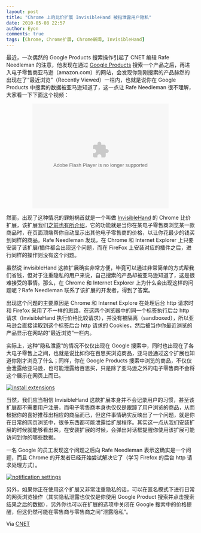```yaml
---
layout: post
title: "Chrome 上的比价扩展 InvisibleHand 被指泄露用户隐私"
date: 2010-05-08 22:57
author: Eyon
comments: true
tags: [Chrome, Chrome扩展, Chrome新闻, InvisibleHand]
---
```

最近，一次偶然的 Google Products 搜索操作引起了 CNET 编辑 Rafe Needleman 的注意，他发现在通过 [Google Products](http://www.google.com/products) 搜索一个产品之后，再进入电子零售商亚马逊（amazon.com）的网站，会发现你刚刚搜索的产品赫然的出现在了“最近浏览”（Recently Viewed）一栏内，也就是说你在 Google Products 中搜索的数据被亚马逊知道了，这一点让 Rafe Needleman 很不理解，大家看一下下面这个视频：

<p style="text-align: center;"><object width="364" height="280"><param name="movie" value="http://www.cnet.com/av/video/flv/universalPlayer/universalSmall.swf" /><param name="wmode" value="transparent" /><param name="allowFullScreen" value="true" /><param name="FlashVars" value="playerType=embedded&type=id&value=50087208" /><embed src="http://www.cnet.com/av/video/flv/universalPlayer/universalSmall.swf" type="application/x-shockwave-flash" wmode="transparent" width="364" height="280" allowFullScreen="true" FlashVars="playerType=embedded&type=id&value=50087208" /></object>


然而，出现了这种情况的罪魁祸首就是一个叫做 [InvisibleHand](http://www.getinvisiblehand.com/) 的 Chrome 比价扩展，该扩展我们[之前也有所介绍](http://www.chromi.org/archives/2637)，它的功能就是当你在某电子零售商浏览某一款商品时，在页面顶端帮你自动显示出其他电子零售商的价格，以让你花最少的钱买到同样的商品。Rafe Needleman 发现，在 Chrome 和 Internet Explorer 上只要安装了该扩展/插件都会出现这个问题，而在 FireFox 上安装对应的插件之后，进行同样的操作则没有这个问题。

虽然说 invisibleHand 这款扩展确实非常方便，毕竟可以通过非常简单的方式帮我们省钱，但对于注重隐私的用户来说，自己搜索的产品却被亚马逊知道了，这是很难接受的事情。那么，在 Chrome 和 Internet Explorer 上为什么会出现这样的问题呢？Rafe Needleman 联系了该扩展的开发者，得到了答案。

出现这个问题的主要原因是 Chrome 和 Internet Explore 在处理后台 http 请求时和 Firefox 采用了不一样的思路，在这两个浏览器中的同一个标签执行后台 http 请求（InvisibleHand 执行价格比较请求），并没有被隔离（sandboxed），所以亚马逊会直接读取到这个标签后台 http 请求的 Cookies，然后被当作你最近浏览的产品显示在网站的“最近浏览”一栏内。

实际上，这种“隐私泄露”的情况不仅仅出现在 Google 搜索中，同时也出现在了各大电子零售上之间，也就是说比如你在百思买浏览商品，亚马逊通过这个扩展也知道你刚才浏览了什么；同样，你在 Google Products 搜索中浏览的商品，不仅仅会泄露给亚马逊，也可能泄露给百思买，只是除了亚马逊之外的电子零售商不会将这个展示在网页上而已。

<a href="http://img.chromi.org/2010/05/install-extensions.png">![](http://img.chromi.org/2010/05/install-extensions.png "install extensions")</a>

当然，我们应当相信 InvisibleHand 这款扩展本身并不会记录用户的习惯，甚至该扩展都不需要用户注册，而电子零售商本身也仅仅是跟踪了用户浏览的商品，从而根据你的喜好推荐出相应的商品而已，但这件事情确实反映出了一个问题，就是你在日常的网页浏览中，很多东西都可能泄露给扩展程序。其实这一点从我们安装扩展的时候就能够看出来，在安装扩展的时候，会弹出对话框提醒你使用该扩展可能访问到你的哪些数据。

一名 Google 的员工发现这个问题之后向 Rafe Needleman 表示这确实是一个问题，而且 Chrome 的开发者已经开始尝试解决它了（学习 Firefox 的后台 http 请求处理方式）。

<a href="http://img.chromi.org/2010/05/notification-settings.png">![](http://img.chromi.org/2010/05/notification-settings.png "notification settings")</a>

另外，如果你正在使用这个扩展又非常注重隐私的话，可以在匿名模式下进行日常的网页浏览操作（其实隐私泄露也仅仅是你使用 Google Product 搜索并点击搜索结果之后的数据），另外你也可以在扩展的选项中关闭在 Google 搜索中的价格提醒，但这仍然可能在零售商与零售商之间“泄露隐私”。

Via [CNET](http://www.cnet.com/8301-31361_1-20004265-254.html)






